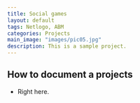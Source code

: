 ```yaml
---
title: Social games
layout: default
tags: Netlogo, ABM
categories: Projects
main_image: "images/pic05.jpg"
description: This is a sample project.
---
```


## How to document a projects
* Right here.
